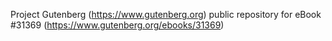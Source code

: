 Project Gutenberg (https://www.gutenberg.org) public repository for eBook #31369 (https://www.gutenberg.org/ebooks/31369)

